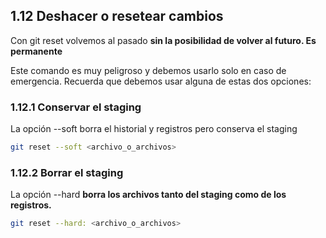 ## 1.12 Deshacer o resetear cambios

Con git reset volvemos al pasado **sin la posibilidad de volver al
futuro. Es permanente**

Este comando es muy peligroso y debemos usarlo solo en caso de
emergencia. Recuerda que debemos usar alguna de estas dos opciones:

### 1.12.1 Conservar el staging

La opción --soft borra el historial y registros pero conserva el staging

``` bash
git reset --soft <archivo_o_archivos>
```

### 1.12.2 Borrar el staging

La opción --hard **borra los archivos tanto del staging como de los
registros.**

``` bash
git reset --hard: <archivo_o_archivos>
```

